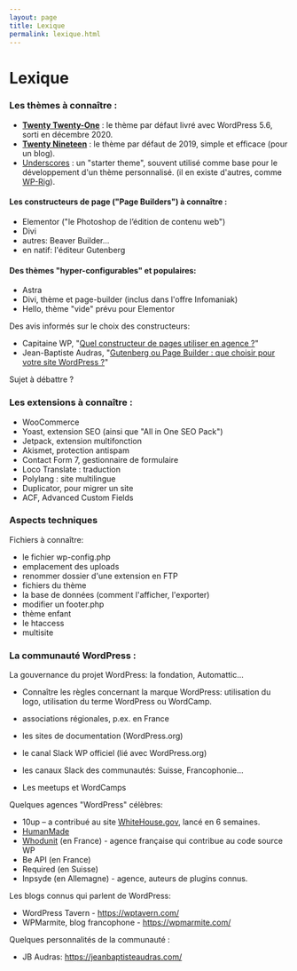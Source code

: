 ```yaml
---
layout: page
title: Lexique
permalink: lexique.html
---
```



# Lexique



### Les thèmes à connaître :

- **[Twenty Twenty-One](https://wordpress.com/theme/twentytwentyone)** : le thème par défaut livré avec WordPress 5.6, sorti en décembre 2020.
- **[Twenty Nineteen](https://wordpress.com/theme/twentynineteen)** : le thème par défaut de 2019, simple et efficace (pour un blog).
- [Underscores](https://underscores.me/) : un "starter theme", souvent utilisé comme base pour le développement d'un thème personnalisé. (il en existe d'autres, comme [WP-Rig](https://wprig.io/)).

#### Les constructeurs de page ("Page Builders") à connaître :

- Elementor ("le Photoshop de l’édition de contenu web")
- Divi
- autres: Beaver Builder...
- en natif: l'éditeur Gutenberg

#### Des thèmes "hyper-configurables" et populaires:

- Astra
- Divi, thème et page-builder (inclus dans l'offre Infomaniak)
- Hello, thème "vide" prévu pour Elementor

Des avis informés sur le choix des constructeurs:

- Capitaine WP, "[Quel constructeur de pages utiliser en agence ?](https://capitainewp.io/formations/developper-theme-wordpress/page-builders/)"
-  Jean-Baptiste Audras, "[Gutenberg ou Page Builder : que choisir pour votre site WordPress ?](https://www.whodunit.fr/gutenberg-ou-page-builder-que-choisir-pour-votre-site-wordpress/)"

Sujet à débattre ?

### Les extensions à connaître : 

- WooCommerce
- Yoast, extension SEO (ainsi que "All in One SEO Pack")
- Jetpack, extension multifonction
- Akismet, protection antispam
- Contact Form 7, gestionnaire de formulaire
- Loco Translate : traduction
- Polylang : site multilingue
- Duplicator, pour migrer un site
- ACF, Advanced Custom Fields

### Aspects techniques

Fichiers à connaître: 

- le fichier wp-config.php
- emplacement des uploads
- renommer dossier d'une extension en FTP
- fichiers du thème
- la base de données (comment l'afficher, l'exporter)
- modifier un footer.php
- thème enfant
- le htaccess
- multisite


### La communauté WordPress :

La gouvernance du projet WordPress: la fondation, Automattic...

- Connaître les règles concernant la marque WordPress: utilisation du logo, utilisation du terme WordPress ou WordCamp.
- associations régionales, p.ex. en France
- les sites de documentation (WordPress.org)
- le canal Slack WP officiel (lié avec WordPress.org)
- les canaux Slack des communautés: Suisse, Francophonie...

- Les meetups et WordCamps

Quelques agences "WordPress" célèbres: 

- 10up – a contribué au site [WhiteHouse.gov](https://10up.com/blog/2021/10up-helps-launch-a-new-whitehouse-gov/), lancé en 6 semaines.
- [HumanMade](https://humanmade.com/)
- [Whodunit](https://www.whodunit.fr/) (en France) - agence française qui contribue au code source WP
- Be API (en France)
- Required (en Suisse)
- Inpsyde (en Allemagne) - agence, auteurs de plugins connus.


Les blogs connus qui parlent de WordPress:

- WordPress Tavern - https://wptavern.com/
- WPMarmite, blog francophone - https://wpmarmite.com/

Quelques personnalités de la communauté : 

- JB Audras: https://jeanbaptisteaudras.com/


